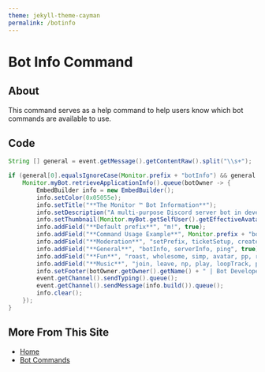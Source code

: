```yaml
---
theme: jekyll-theme-cayman
permalink: /botinfo
---
```


# Bot Info Command

## About
This command serves as a help command to help users know which bot commands are available to use. 

## Code
```java
String [] general = event.getMessage().getContentRaw().split("\\s+");

if (general[0].equalsIgnoreCase(Monitor.prefix + "botInfo") && general.length == 1) {
    Monitor.myBot.retrieveApplicationInfo().queue(botOwner -> {
        EmbedBuilder info = new EmbedBuilder();
        info.setColor(0x05055e);
        info.setTitle("**The Monitor ™ Bot Information**");
        info.setDescription("A multi-purpose Discord server bot in development.");
        info.setThumbnail(Monitor.myBot.getSelfUser().getEffectiveAvatarUrl());
        info.addField("**Default prefix**", "m!", true);
        info.addField("**Command Usage Example**", Monitor.prefix + "botInfo", false);
        info.addField("**Moderation**", "setPrefix, ticketSetup, createInvite, mute, unmute, purge, kick, ban, unban", true);
        info.addField("**General**", "botInfo, serverInfo, ping", true);
        info.addField("**Fun**", "roast, wholesome, simp, avatar, pp, rps, meme", true);
        info.addField("**Music**", "join, leave, np, play, loopTrack, pause, skip, queue, clear", true);
        info.setFooter(botOwner.getOwner().getName() + " | Bot Developer", botOwner.getOwner().getEffectiveAvatarUrl());
        event.getChannel().sendTyping().queue();
        event.getChannel().sendMessage(info.build()).queue();
        info.clear();
    });
}
```

## More From This Site
* [Home](https://rafi-99.github.io/The-Monitor/)
* [Bot Commands](https://rafi-99.github.io/The-Monitor/commands)